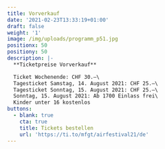 ```yaml
---
title: Vorverkauf
date: '2021-02-23T13:33:19+01:00'
draft: false
weight: '1'
image: /img/uploads/programm_p51.jpg
positionx: 50
positiony: 50
description: |-
  **Ticketpreise Vorverkauf**

  Ticket Wochenende: CHF 30.–\
  Tagesticket Samstag, 14. August 2021: CHF 25.–\
  Tagesticket Sonntag, 15. August 2021: CHF 25.–\
  Sonntag, 15. August 2021: Ab 1700 Einlass frei\
  Kinder unter 16 kostenlos
buttons:
  - blank: true
    cta: true
    title: Tickets bestellen
    url: 'https://ti.to/mfgt/airfestival21/de'
---
```



